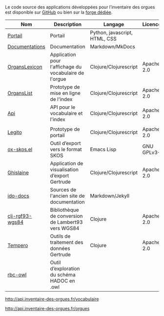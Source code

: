 Le code source des applications développées pour l’inventaire des orgues
est disponible sur [GitHub](https://github.com/inventaire-des-orgues/) ou bien sur la [forge
dédiée](https://git.inventaire-des-orgues.fr/).

| Nom                                                                         | Description                                                               | Langage               | Licence    |
| --------------------------------------------------------------------------- | ------------------------------------------------------------------------- | --------------------- | ---------- |
| [Portail](https://github.com/inventaire-des-orgues/portail)                 | Portail                                                                   | Python, javascript, HTML, CSS |    |
| [Documentations](https://git.inventaire-des-orgues.fr/documentation)        | Documentation                                                             | Markdown/MkDocs       |            |
| [OrgansLexicon](https://github.com/inventaire-des-orgues/organslexicon)     | Application pour l'affichage du vocabulaire de l'orgue                    | Clojure/Clojurescript | Apache 2.0 |
| [OrgansList](https://github.com/inventaire-des-orgues/organslist)           | Prototype de mise en ligne de l'index                                     | Clojure/Clojurescript | Apache 2.0 |
| [Api](https://github.com/inventaire-des-orgues/api)                         | API pour le vocabulaire et l'index                                     | Clojure/Clojurescript | Apache 2.0 |
|                                                                             |                                                                           |                       |            |
| [Legito](https://git.inventaire-des-orgues.fr/bzg/legito)                   | Prototype de portail                                                      | Clojure/Clojurescript | Apache 2.0 |
| [ox-skos.el](https://git.inventaire-des-orgues.fr/bzg/ox-skos)              | Outil d’export vers le format SKOS                                        | Emacs Lisp            | GNU GPLv3+ |
| [Ghislaine](http://ghislaine.inventaire-des-orgues.fr/)                     | Application de visualisation d’export Gertrude                            | Clojure/Clojurescript | Apache 2.0 |
| [ido-docs](https://git.inventaire-des-orgues.fr/bzg/ido-docs)               | Sources de l'ancien site de documentation                                 | Markdown/Jekyll       |            |
| [clj-rgf93-wgs84](https://git.inventaire-des-orgues.fr/bzg/clj-rgf93-wgs84) | Bibliothèque de conversion de Lambert93 vers WGS84                        | Clojure               | Apache 2.0 |
| [Tempero](https://git.inventaire-des-orgues.fr/bzg/tempero)                 | Outils de traitement des données Gertrude                                 | Clojure               | Apache 2.0 |
| [rbc-owl](https://git.inventaire-des-orgues.fr/bzg/rbc-owl)                 | Outil d’exploration du schéma HADOC en .owl                               |                       |            |





http://api.inventaire-des-orgues.fr/vocabulaire

http://api.inventaire-des-orgues.fr/orgues


